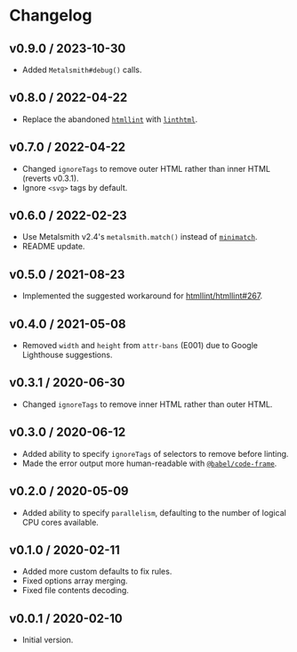 # Changelog

## v0.9.0 / 2023-10-30

- Added `Metalsmith#debug()` calls.

## v0.8.0 / 2022-04-22

- Replace the abandoned [`htmllint`](https://www.npmjs.com/package/htmllint) with [`linthtml`](https://www.npmjs.com/package/@linthtml/linthtml).

## v0.7.0 / 2022-04-22

- Changed `ignoreTags` to remove outer HTML rather than inner HTML (reverts v0.3.1).
- Ignore `<svg>` tags by default.

## v0.6.0 / 2022-02-23

- Use Metalsmith v2.4's `metalsmith.match()` instead of [`minimatch`](https://www.npmjs.com/package/minimatch).
- README update.

## v0.5.0 / 2021-08-23

- Implemented the suggested workaround for [htmllint/htmllint#267](https://github.com/htmllint/htmllint/issues/267).

## v0.4.0 / 2021-05-08

- Removed `width` and `height` from `attr-bans` (E001) due to Google Lighthouse suggestions.

## v0.3.1 / 2020-06-30

- Changed `ignoreTags` to remove inner HTML rather than outer HTML.

## v0.3.0 / 2020-06-12

- Added ability to specify `ignoreTags` of selectors to remove before linting.
- Made the error output more human-readable with [`@babel/code-frame`](https://www.npmjs.com/package/@babel/code-frame).

## v0.2.0 / 2020-05-09

- Added ability to specify `parallelism`, defaulting to the number of logical CPU cores available.

## v0.1.0 / 2020-02-11

- Added more custom defaults to fix rules.
- Fixed options array merging.
- Fixed file contents decoding.

## v0.0.1 / 2020-02-10

- Initial version.
